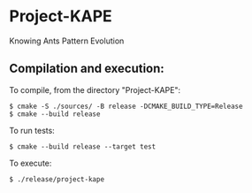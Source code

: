 # Project-KAPE
Knowing Ants Pattern Evolution

## Compilation and execution:
To compile, from the directory "Project-KAPE":
```shell
$ cmake -S ./sources/ -B release -DCMAKE_BUILD_TYPE=Release
$ cmake --build release
```
To run tests:
```shell
$ cmake --build release --target test
```
To execute:
```shell
$ ./release/project-kape
```

